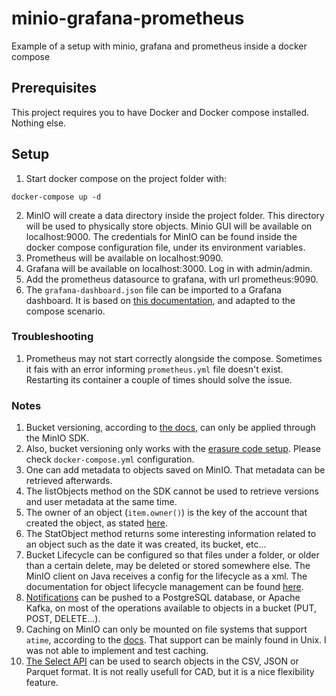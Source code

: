 # minio-grafana-prometheus
Example of a setup with minio, grafana and prometheus inside a docker compose

## Prerequisites

This project requires you to have Docker and Docker compose installed. Nothing else.

## Setup

1. Start docker compose on the project folder with:

```
docker-compose up -d
```

2. MinIO will create a data directory inside the project folder. This directory will be used to physically store objects. Minio GUI will be available on localhost:9000. The credentials for MinIO can be found inside the docker compose configuration file, under its environment variables.
3. Prometheus will be available on localhost:9090.
4. Grafana will be available on localhost:3000. Log in with admin/admin.
5. Add the prometheus datasource to grafana, with url prometheus:9090.
6. The `grafana-dashboard.json` file can be imported to a Grafana dashboard. It is based on [this documentation](https://github.com/minio/minio/blob/master/docs/metrics/prometheus/grafana/README.md), and adapted to the compose scenario.

### Troubleshooting

1. Prometheus may not start correctly alongside the compose. Sometimes it fais with an error informing `prometheus.yml` file doesn't exist. Restarting its container a couple of times should solve the issue.

### Notes

1. Bucket versioning, according to [the docs](https://docs.min.io/docs/minio-bucket-versioning-guide.html), can only be applied through the MinIO SDK.
2. Also, bucket versioning only works with the [erasure code setup](https://docs.min.io/docs/minio-erasure-code-quickstart-guide.html). Please check `docker-compose.yml` configuration.
3. One can add metadata to objects saved on MinIO. That metadata can be retrieved afterwards.
4. The listObjects method on the SDK cannot be used to retrieve versions and user metadata at the same time.
5. The owner of an object (`item.owner()`) is the key of the account that created the object, as stated [here](https://acloud.guru/forums/aws-certified-solutions-architect-associate/discussion/-KPST25Z-1SVLVN7bfDW/owner-of-a-s3-bucket-file-in-s3-bucket).
6. The StatObject method returns some interesting information related to an object such as the date it was created, its bucket, etc...
7. Bucket Lifecycle can be configured so that files under a folder, or older than a certain delete, may be deleted or stored somewhere else. The MinIO client on Java receives a config for the lifecycle as a xml. The documentation for object lifecycle management can be found [here](https://docs.aws.amazon.com/AmazonS3/latest/dev/object-lifecycle-mgmt.html).
8. [Notifications](https://docs.min.io/docs/minio-bucket-notification-guide.html) can be pushed to a PostgreSQL database, or Apache Kafka, on most of the operations available to objects in a bucket (PUT, POST, DELETE...).
9. Caching on MinIO can only be mounted on file systems that support `atime`, according to the [docs](https://github.com/minio/minio/blob/master/docs/disk-caching/DESIGN.md). That support can be mainly found in Unix. I was not able to implement and test caching.
10. [The Select API](https://docs.min.io/docs/minio-select-api-quickstart-guide.html) can be used to search objects in the CSV, JSON or Parquet format. It is not really usefull for CAD, but it is a nice flexibility feature.
